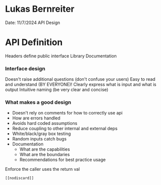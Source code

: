 # Lukas Bernreiter
Date: 11/7/2024
API Design 


# API Definition
Headers define public interface
Library
Documentation

### Interface design

Doesn't raise additional questions (don't confuse your users)
Easy to read and understand (BY EVERYONE)!
Clearly express what is input and what is output
Intuitive naming (be very clear and concise)

### What makes a good design
- Doesn't rely on comments for how to correctly use api
- How are errors handled
- Avoids hard coded assumptions
- Reduce coupling to other internal and external deps
- White/black/gray box testing
- Random inputs catch bugs
- Documentation
    - What are the capabilities
    - What are the boundaries
    - Recommendations for best practice usage


Enforce the caller uses the return val
```
[[nodiscard]]

```